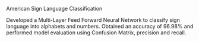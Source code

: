 American Sign Language Classification

Developed a Multi-Layer Feed Forward Neural Network to classify sign language into alphabets and numbers.
Obtained an accuracy of 96.98% and performed model evaluation using Confusion Matrix, precision and recall.
